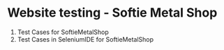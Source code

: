 # Website testing - Softie Metal Shop 
1. Test Cases for SoftieMetalShop 
2. Test Cases in SeleniumIDE for SoftieMetalShop 
